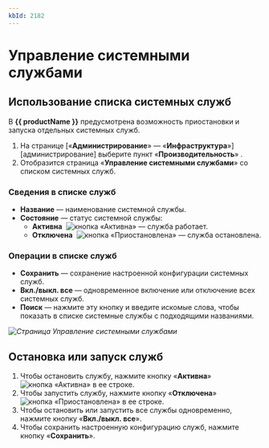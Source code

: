 ```yaml
---
kbId: 2182
---
```


# Управление системными службами

## Использование списка системных служб

В **{{ productName }}** предусмотрена возможность приостановки и запуска отдельных системных служб.

1. На странице [«**Администрирование**» — «**Инфраструктура**»][администрирование] выберите пункт «**Производительность**» <i class=" fal  fa-puzzle ">‌</i>.
2. Отобразится страница «**Управление системными службами**» со списком системных служб.

### Сведения в списке служб

- **Название** — наименование системной службы.
- **Состояние** — статус системной службы:
    - **Активна**  ![кнопка «Активна»](system_service_management_active.png) — служба работает.
    - **Отключена**  ![кнопка «Приостановлена»](system_service_management_disabled.png) — служба остановлена.

### Операции в списке служб

- **Сохранить** — сохранение настроенной конфигурации системных служб.
- **Вкл./выкл. все** — одновременное включение или отключение всех системных служб.
- **Поиск** — нажмите эту кнопку и введите искомые слова, чтобы показать в списке системные службы с подходящими названиями.

_![Страница Управление системными службами](system_service_management_page.png)_

## Остановка или запуск служб

1. Чтобы остановить службу, нажмите кнопку «**Активна**» ![кнопка «Активна»](system_service_management_active.png) в ее строке.
2. Чтобы запустить службу, нажмите кнопку «**Отключена**» ![кнопка «Приостановлена»](system_service_management_disabled.png) в ее строке.
3. Чтобы остановить или запустить все службы одновременно, нажмите кнопку «**Вкл./выкл. все**».
4. Чтобы сохранить настроенную конфигурацию служб, нажмите кнопку «**Сохранить**».
